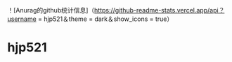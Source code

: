 ！[Anurag的github统计信息]（https://github-readme-stats.vercel.app/api？username = hjp521＆theme = dark＆show_icons = true）
# hjp521

